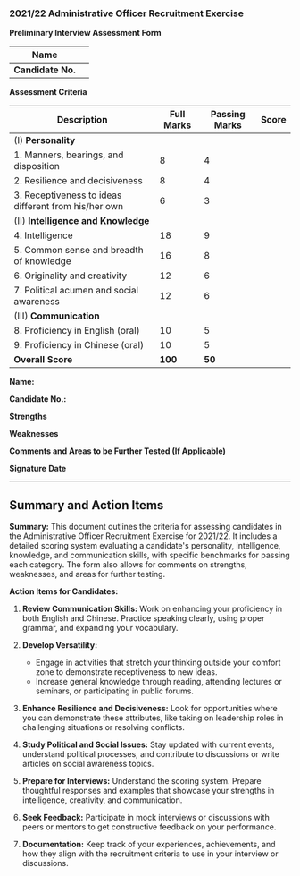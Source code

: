 ### 2021/22 Administrative Officer Recruitment Exercise

**Preliminary Interview Assessment Form**

| Name |  | 
| --- | --- |
| **Candidate No.** |   |

**Assessment Criteria**

| **Description** | **Full Marks** | **Passing Marks** | **Score** |
|-----------------|----------------|--------------------|----------|
| (I) **Personality** |                  |                 | |
| 1. Manners, bearings, and disposition | 8 | 4 | |
| 2. Resilience and decisiveness | 8 | 4 | |
| 3. Receptiveness to ideas different from his/her own | 6 | 3 | |
| (II) **Intelligence and Knowledge** | | | |
| 4. Intelligence | 18 | 9 | |
| 5. Common sense and breadth of knowledge | 16 | 8 | |
| 6. Originality and creativity | 12 | 6 ||
| 7. Political acumen and social awareness | 12 | 6 | |
| (III) **Communication** | | | |
| 8. Proficiency in English (oral) | 10 | 5 | |
| 9. Proficiency in Chinese (oral)  | 10 | 5 | |
| **Overall Score** | **100** | **50** | |

**Name:** 

**Candidate No.:**

**Strengths**

**Weaknesses**

**Comments and Areas to be Further Tested (If Applicable)**

**Signature** **Date**

---
## Summary and Action Items

**Summary:**
This document outlines the criteria for assessing candidates in the Administrative Officer Recruitment Exercise for 2021/22. It includes a detailed scoring system evaluating a candidate's personality, intelligence, knowledge, and communication skills, with specific benchmarks for passing each category. The form also allows for comments on strengths, weaknesses, and areas for further testing.

**Action Items for Candidates:**

1. **Review Communication Skills:** Work on enhancing your proficiency in both English and Chinese. Practice speaking clearly, using proper grammar, and expanding your vocabulary.

2. **Develop Versatility:**
   - Engage in activities that stretch your thinking outside your comfort zone to demonstrate receptiveness to new ideas.
   - Increase general knowledge through reading, attending lectures or seminars, or participating in public forums.

3. **Enhance Resilience and Decisiveness:** Look for opportunities where you can demonstrate these attributes, like taking on leadership roles in challenging situations or resolving conflicts.

4. **Study Political and Social Issues:** Stay updated with current events, understand political processes, and contribute to discussions or write articles on social awareness topics.

5. **Prepare for Interviews:** Understand the scoring system. Prepare thoughtful responses and examples that showcase your strengths in intelligence, creativity, and communication.

6. **Seek Feedback:** Participate in mock interviews or discussions with peers or mentors to get constructive feedback on your performance. 

7. **Documentation:** Keep track of your experiences, achievements, and how they align with the recruitment criteria to use in your interview or discussions.